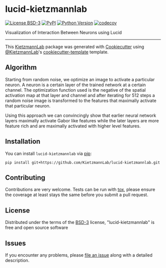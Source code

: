 # lucid-kietzmannlab

[![License BSD-3](https://img.shields.io/pypi/l/lucid-kietzmannlab.svg?color=green)](https://github.com/KietzmannLab/lucid-kietzmannlab/raw/main/LICENSE)
[![PyPI](https://img.shields.io/pypi/v/lucid-kietzmannlab.svg?color=green)](https://pypi.org/project/lucid-kietzmannlab)
[![Python Version](https://img.shields.io/pypi/pyversions/lucid-kietzmannlab.svg?color=green)](https://python.org)
[![codecov](https://codecov.io/gh/KietzmannLab/lucid-kietzmannlab/branch/main/graph/badge.svg)](https://codecov.io/gh/KietzmannLab/lucid-kietzmannlab)


Visualization of Interaction Between Neurons using Lucid

----------------------------------

This [KietzmannLab] package was generated with [Cookiecutter] using [@KietzmannLab]'s [cookiecutter-template] template.

## Algorithm

Starting from random noise, we optimize an image to activate a particular neuron. A neuron is a certain layer of the trained network at a certain channel. The optimization function used is the negative of the spatial activation map at that layer and channel and after iterating for 512 steps a random noise image is transformed to the features that maximally activate that particular neuron.

Using this approach we can convincingly show that earlier neural network layers maximally activate Gabor like features while the later layers are more feature rich and are maximally activated with higher level features.

## Installation

You can install `lucid-kietzmannlab` via [pip]:

    pip install git+https://github.com/KietzmannLab/lucid-kietzmannlab.git


## Contributing

Contributions are very welcome. Tests can be run with [tox], please ensure
the coverage at least stays the same before you submit a pull request.

## License

Distributed under the terms of the [BSD-3] license,
"lucid-kietzmannlab" is free and open source software

## Issues

If you encounter any problems, please [file an issue] along with a detailed description.


[pip]: https://pypi.org/project/pip/
[KietzmannLab]: https://github.com/KietzmannLab/
[Cookiecutter]: https://github.com/audreyr/cookiecutter
[@KietzmannLab]: https://github.com/KietzmannLab/
[MIT]: http://opensource.org/licenses/MIT
[BSD-3]: http://opensource.org/licenses/BSD-3-Clause
[GNU GPL v3.0]: http://www.gnu.org/licenses/gpl-3.0.txt
[GNU LGPL v3.0]: http://www.gnu.org/licenses/lgpl-3.0.txt
[Apache Software License 2.0]: http://www.apache.org/licenses/LICENSE-2.0
[Mozilla Public License 2.0]: https://www.mozilla.org/media/MPL/2.0/index.txt
[cookiecutter-template]: https://github.com/KietzmannLab/cookiecutter-kietzmannlab-template

[file an issue]: https://github.com/KietzmannLab/lucid-kietzmannlab/issues

[KietzmannLab]: https://github.com/KietzmannLab/
[tox]: https://tox.readthedocs.io/en/latest/
[pip]: https://pypi.org/project/pip/
[PyPI]: https://pypi.org/
